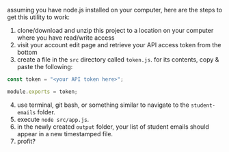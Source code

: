 assuming you have node.js installed on your computer, here are the steps to get this utility to work:

1. clone/download and unzip this project to a location on your computer where you have read/write access 
2. visit your account edit page and retrieve your API access token from the bottom
3. create a file in the `src` directory called `token.js`. for its contents, copy & paste the following:
```javascript
const token = "<your API token here>";

module.exports = token;
```
4. use terminal, git bash, or something similar to navigate to the `student-emails` folder.
5. execute `node src/app.js`.
6. in the newly created `output` folder, your list of student emails should appear in a new timestamped file. 
7. profit?